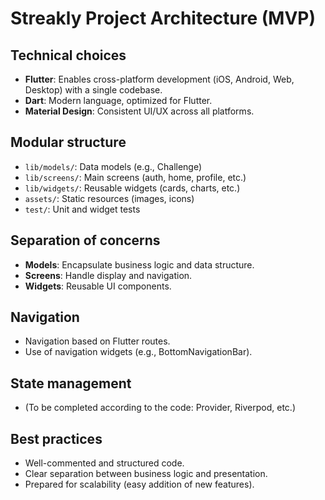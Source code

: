 # Streakly Project Architecture (MVP)

## Technical choices
- **Flutter**: Enables cross-platform development (iOS, Android, Web, Desktop) with a single codebase.
- **Dart**: Modern language, optimized for Flutter.
- **Material Design**: Consistent UI/UX across all platforms.

## Modular structure
- `lib/models/`: Data models (e.g., Challenge)
- `lib/screens/`: Main screens (auth, home, profile, etc.)
- `lib/widgets/`: Reusable widgets (cards, charts, etc.)
- `assets/`: Static resources (images, icons)
- `test/`: Unit and widget tests

## Separation of concerns
- **Models**: Encapsulate business logic and data structure.
- **Screens**: Handle display and navigation.
- **Widgets**: Reusable UI components.

## Navigation
- Navigation based on Flutter routes.
- Use of navigation widgets (e.g., BottomNavigationBar).

## State management
- (To be completed according to the code: Provider, Riverpod, etc.)

## Best practices
- Well-commented and structured code.
- Clear separation between business logic and presentation.
- Prepared for scalability (easy addition of new features). 